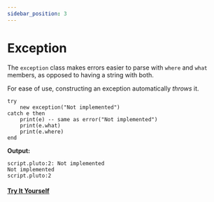 ```yaml
---
sidebar_position: 3
---
```

# Exception

The `exception` class makes errors easier to parse with `where` and `what` members, as opposed to having a string with both.

For ease of use, constructing an exception automatically _throws_ it.

```pluto showLineNumbers
try
    new exception("Not implemented")
catch e then
    print(e) -- same as error("Not implemented")
    print(e.what)
    print(e.where)
end
```
**Output:**
```
script.pluto:2: Not implemented
Not implemented
script.pluto:2
```

#### [Try It Yourself](https://plutolang.github.io/web/#code=try%0A%20%20%20%20new%20exception(%22Not%20implemented%22)%0Acatch%20e%20then%0A%20%20%20%20print(e)%20--%20same%20as%20error(%22Not%20implemented%22)%0A%20%20%20%20print(e.what)%0A%20%20%20%20print(e.where)%0Aend)
